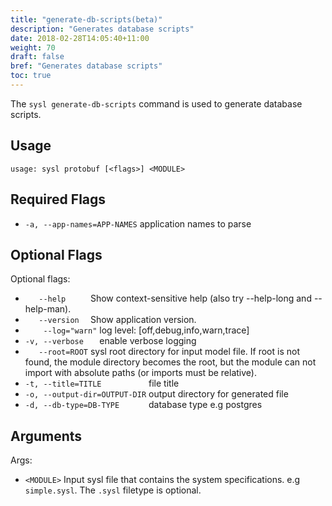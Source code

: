 ```yaml
---
title: "generate-db-scripts(beta)"
description: "Generates database scripts"
date: 2018-02-28T14:05:40+11:00
weight: 70
draft: false
bref: "Generates database scripts"
toc: true
---
```


The `sysl generate-db-scripts` command is used to generate database scripts.

## Usage

```
usage: sysl protobuf [<flags>] <MODULE>
```

## Required Flags
*  `-a, --app-names=APP-NAMES`    application names to parse

## Optional Flags
Optional flags:

*  `    --help      `             Show context-sensitive help (also try --help-long and --help-man).
*  `    --version   `             Show application version.
*  `    --log="warn"`             log level: [off,debug,info,warn,trace]
*  `-v, --verbose   `             enable verbose logging
*  `    --root=ROOT `             sysl root directory for input model file. If root is not found, the module directory
                               becomes the root, but the module can not import with absolute paths (or imports must be
                               relative).
*  `-t, --title=TITLE          `  file title
*  `-o, --output-dir=OUTPUT-DIR`  output directory for generated file
*  `-d, --db-type=DB-TYPE      `  database type e.g postgres

## Arguments

Args:
*  `<MODULE>`  Input sysl file that contains the system specifications. e.g `simple.sysl`. The `.sysl` filetype is optional.
